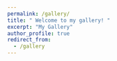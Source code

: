 ```yaml
---
permalink: /gallery/
title: " Welcome to my gallery! "
excerpt: "My Gallery"
author_profile: true
redirect_from: 
  - /gallery
---  
```

